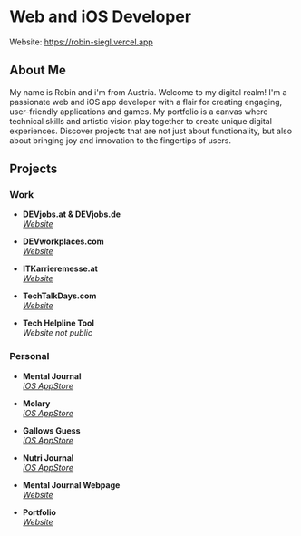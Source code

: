 # Web and iOS Developer

Website: https://robin-siegl.vercel.app

## About Me
My name is Robin and i'm from Austria. Welcome to my digital realm! I'm a passionate web and iOS app developer with a flair for creating engaging, user-friendly applications and games. My portfolio is a canvas where technical skills and artistic vision play together to create unique digital experiences. Discover projects that are not just about functionality, but also about bringing joy and innovation to the fingertips of users.

## Projects
### Work
- **DEVjobs.at & DEVjobs.de**  
  [*Website*](https://devjobs.at)

- **DEVworkplaces.com**  
  [*Website*](https://devworkplaces.com)

- **ITKarrieremesse.at**  
  [*Website*](https://itkarrieremesse.at)

- **TechTalkDays.com**  
  [*Website*](https://techtalkdays.com)

- **Tech Helpline Tool**  
  *Website not public*

### Personal
- **Mental Journal**  
  [*iOS AppStore*](https://apps.apple.com/app/mental-journal/id6475314494)

- **Molary**  
  [*iOS AppStore*](https://apps.apple.com/app/molary/id6473090446)

- **Gallows Guess**  
  [*iOS AppStore*](https://apps.apple.com/app/gallows-guess/id6471142008)

- **Nutri Journal**  
  [*iOS AppStore*](https://apps.apple.com/app/nutri-journal/id6468662837)

- **Mental Journal Webpage**  
  [*Website*](https://mentaljournal.app)

- **Portfolio**  
  [*Website*](https://robin-siegl.vercel.app)
